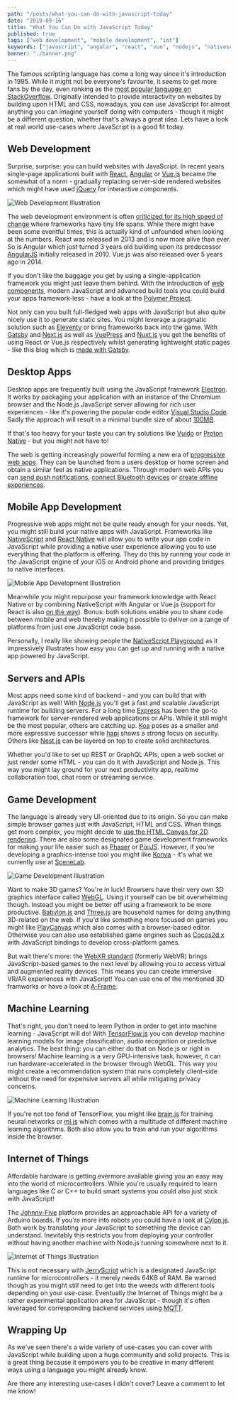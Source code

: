```yaml
---
path: "/posts/what-you-can-do-with-javascript-today"
date: "2019-09-16"
title: "What You Can Do with JavaScript Today"
published: true
tags: ["web development", "mobile development", "iot"]
keywords: ["javascript", "angular", "react", "vue", "nodejs", "nativescript", "react native", "what is javascript used for", "html", "css"]
banner: "./banner.png"
---
```


The famous scripting language has come a long way since it's
introduction in 1995. While it might not be everyone's favourite, it
seems to get more fans by the day, even ranking as the
[most popular
language on StackOverflow](https://insights.stackoverflow.com/survey/2019#technology).
Originally intended to provide interactivity on websites by building
upon HTML and CSS, nowadays, you can use JavaScript for almost anything
you can imagine yourself doing with computers - though it might be a
different question, whether that's always a great idea. Lets have a look
at real world use-cases where JavaScript is a good fit today.

## Web Development

Surprise, surprise: you can build websites with JavaScript. In recent
years single-page applications built with
[React](https://reactjs.org/),
[Angular](https://angular.io/) or
[Vue.js](https://vuejs.org/) became the somewhat of a norm - gradually
replacing server-side rendered websites which might have used
[jQuery](https://jquery.com/) for interactive components.

![Web Development Illustration](frameworks_sm.png)

The web development environment is often
[criticized for its
high speed of change](https://dayssincelastjavascriptframework.com/)
where frameworks have tiny life spans. While there might have been some
eventful times, this is actually kind of unfounded when looking at the
numbers. React was released in 2013 and is now more alive than ever. So
is Angular which just turned 3 years old building upon its predecessor
[AngularJS](https://angularjs.org/) initially released in 2010. Vue.js
was also released over 5 years ago in 2014.

If you don't like the baggage you get by using a single-application
framework you might just leave them behind. With the introduction of
[web components](https://developer.mozilla.org/en-US/docs/Web/Web_Components),
modern JavaScript and advanced build tools you could build your apps
framework-less - have a look at the
[Polymer Project](https://www.polymer-project.org/).
 
Not only can you built full-fledged web apps with JavaScript but also
quite nicely use it to generate static sites. You might leverage a
pragmatic solution such as
[Eleventy](https://www.11ty.io/) or bring frameworks back into the game.
With
[Gatsby](https://www.gatsbyjs.org/) and
[Next.js](https://nextjs.org/) as well as
[VuePress](https://vuepress.vuejs.org/) and
[Nuxt.js](https://nuxtjs.org/) you get the benefits of using React or
Vue.js respectively whilst generating lightweight static pages - like
this blog which is
[made with Gatsby](https://github.com/nilsmehlhorn/blog).

## Desktop Apps

Desktop apps are frequently built using the JavaScript framework
[Electron](https://electronjs.org/). It works by packaging your
application with an instance of the Chromium browser and the Node.js
JavaScript server allowing for rich user experiences - like it's
powering the popular code editor
[Visual Studio Code](https://code.visualstudio.com/). Sadly the approach
will result in a minimal bundle size of about
[100MB](https://github.com/electron/electron/issues/2003).

If that's too heavy for your taste you can try solutions like
[Vuido](https://vuido.mimec.org/) or
[Proton Native](https://proton-native.js.org/) - but you might not have
to!

The web is getting increasingly powerful forming a new era of
[progressive web apps](https://developers.google.com/web/progressive-web-apps).
They can be launched from a users desktop or home screen and obtain a
similar feel as native applications. Through modern web APIs you can
[send push
notifications](https://developer.mozilla.org/en-US/docs/Web/API/Push_API),
[connect Bluetooth devices](https://developer.mozilla.org/en-US/docs/Web/API/Web_Bluetooth_API)
or
[create offline experiences](https://developer.mozilla.org/en-US/docs/Web/API/Service_Worker_API).

## Mobile App Development

Progressive web apps might not be quite ready enough for your needs.
Yet, you might still build your native apps with JavaScript. Frameworks
like
[NativeScript](https://www.nativescript.org/) and
[React Native](https://facebook.github.io/react-native/) will allow you
to write your app code in JavaScript while providing a native user
experience allowing you to use everything that the platform is offering.
They do this by running your code in the JavaScript engine of your iOS
or Android phone and providing bridges to native interfaces. 

![Mobile App Development Illustration](mobile_prototyping_sm.png)

Meanwhile you might repurpose your framework knowledge with React Native
or by combining NativeScript with Angular or Vue.js (support for React
is also 
[on the way](https://github.com/shirakaba/react-nativescript)). Bonus:
both solutions enable you to share code between mobile and web thereby
making it possible to deliver on a range of platforms from just one
JavaScript code base.

Personally, I really like showing people the
[NativeScript Playground](https://play.nativescript.org/) as it
impressively illustrates how easy you can get up and running with a
native app powered by JavaScript.

## Servers and APIs

Most apps need some kind of backend - and you can build that with
JavaScript as well! With
[Node.js](https://nodejs.org/en/) you'll get a fast and scalable
JavaScript runtime for building servers. For a long time
[Express](http://expressjs.com/) has been the go-to framework for
server-rendered web applications or APIs. While it still might be the
most popular, others are catching up.
[Koa](https://koajs.com/) poses as a smaller and more expressive
successor while
[hapi](https://hapi.dev/) shows a strong focus on security. Others like
[Nest.js](https://nestjs.com/) can be layered on top to create solid
architectures.

Whether you'd like to set up REST or GraphQL APIs, open a web socket or
just render some HTML - you can do it with JavaScript and Node.js. This
way you might lay ground for your next productivity app, realtime
collaboration tool, chat room or streaming service.

## Game Development

The language is already very UI-oriented due to its origin. So you can
make simple browser games just with JavaScript, HTML and CSS. When
things get more complex, you might decide to
[use the HTML Canvas for
2D rendering](https://developer.mozilla.org/en-US/docs/Games/Tutorials/2D_Breakout_game_pure_JavaScript).
There are also some designated game development frameworks for making
your life easier such as
[Phaser](http://phaser.io/) or
[PixiJS](https://www.pixijs.com/). However, if you're developing a
graphics-intense tool you might like
[Konva](https://konvajs.org/) - it's what we currently use at
[SceneLab](https://scenelab.io/).

![Game Development Illustration](ninja_sm.png)

Want to make 3D games? You're in luck! Browsers have their very own 3D
graphics interface called
[WebGL](https://developer.mozilla.org/en-US/docs/Web/API/WebGL_API).
Using it yourself can be bit overwhelming though. Instead you might be
better off using a framework to be more productive.
[Babylon.js](https://www.babylonjs.com/) and
[Three.js](https://threejs.org/) are household names for doing anything
3D-related on the web. If you'd like something more focused on games you
might like
[PlayCanvas](https://playcanvas.com) which also comes with a
browser-based editor. Otherwise you can also use established game
engines such as
[Cocos2d.x](https://cocos2d-x.org/cocos2dx) with JavaScript bindings to
develop cross-platform games.

But wait there's more: the
[WebXR standard](https://developer.mozilla.org/en-US/docs/Web/API/WebXR_Device_API)
(formerly WebVR) brings JavaScript-based games to the next level by
allowing you to access virtual and augmented reality devices. This means
you can create immersive VR/AR experiences with JavaScript! You can use
one of the mentioned 3D framworks or have a look at
[A-Frame](https://aframe.io/).

## Machine Learning

That's right, you don't need to learn Python in order to get into
machine learning - JavaScript will do! With
[TensorFlow.js](https://www.tensorflow.org/js) you can develop machine
learning models for image classification, audio recognition or
predictive analytics. The best thing: you can either do that on Node.js
or right in browsers! Machine learning is a very GPU-intensive task,
however, it can run hardware-accelerated in the browser through WebGL.
This way you might create a recommendation system that runs completely
client-side without the need for expensive servers all while mitigating
privacy concerns.

![Machine Learning Illustration](predictive_analytics_sm.png)

If you're not too fond of TensorFlow, you might like
[brain.js](https://github.com/BrainJS/brain.js) for training neural
networks or
[ml.js](https://github.com/mljs/ml) which comes with a multitude of
different machine learning algorithms. Both also allow you to train and
run your algorithms inside the browser.

## Internet of Things

Affordable hardware is getting evermore available giving you an easy way
into the world of microcontrollers. While you're usually required to
learn languages like C or C++ to build smart systems you could also just
stick with JavaScript!

The
[Johnny-Five](http://johnny-five.io/) platform provides an approachable
API for a variety of Arduino boards. If you're more into robots you
could have a look at
[Cylon.js](https://cylonjs.com/). Both work by translating your
JavaScript to something the device can understand. Inevitably this
restricts you from deploying your controller without having another
machine with Node.js running somewhere next to it.

![Internet of Things Illustration](connected_world_sm.png)

This is not necessary with
[JerryScript](https://jerryscript.net/) which is a designated JavaScript
runtime for microcontrollers - it merely needs 64KB of RAM. Be warned
though as you might still need to get into the weeds with different
tools depending on your use-case. Eventually the Internet of Things might be a rather
experimental application area for JavaScript - though it's often leveraged for corresponding backend services using [MQTT](https://github.com/mqttjs/MQTT.js).

## Wrapping Up

As we've seen there's a wide variety of use-cases you can cover with
JavaScript while building upon a huge community and solid projects. This
is a great thing because it empowers you to be creative in many
different ways using a language you might already know.

Are there any interesting use-cases I didn't cover? Leave a comment to
let me know!

